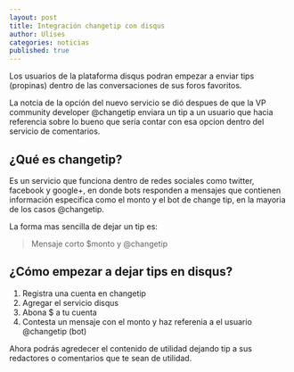 ```yaml
---
layout: post
title: Integración changetip con disqus
author: Ulises
categories: noticias
published: true
---
```


Los usuarios de la plataforma disqus podran empezar a enviar tips (propinas) dentro de las conversaciones de sus foros favoritos.

La notcia de la opción del nuevo servicio se dió despues de que la VP community developer @changetip enviara un tip a un usuario que hacia referencia sobre lo bueno que sería contar con esa opcion dentro del servicio de comentarios.

## ¿Qué es changetip?

Es un servicio que funciona dentro de redes sociales como twitter, facebook y google+, en donde bots responden a mensajes que contienen información especifica como el monto y el bot de change tip, en la mayoria de los casos @changetip.

La forma mas sencilla de dejar un tip es:

> Mensaje corto $monto y @changetip

## ¿Cómo empezar a dejar tips en disqus?

1. Registra una cuenta en changetip
2. Agregar el servicio disqus
3. Abona $ a tu cuenta
3. Contesta un mensaje con el monto y haz referenia a el usuario @changetip (bot)

Ahora podrás agredecer el contenido de utilidad dejando tip a sus redactores o comentarios que te sean de utilidad.